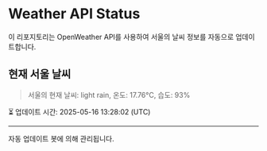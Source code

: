 
# Weather API Status

이 리포지토리는 OpenWeather API를 사용하여 서울의 날씨 정보를 자동으로 업데이트합니다.

## 현재 서울 날씨
> 서울의 현재 날씨: light rain, 온도: 17.76°C, 습도: 93%

⏳ 업데이트 시간: 2025-05-16 13:28:02 (UTC)

---
자동 업데이트 봇에 의해 관리됩니다.

